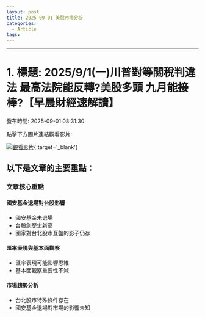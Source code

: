 ```yaml
---
layout: post
title: 2025-09-01 美股市場分析
categories:
  - Article
tags:
---
```


---
# 1. 標題: 2025/9/1(一)川普對等關稅判違法 最高法院能反轉?美股多頭 九月能接棒?【早晨財經速解讀】
發布時間: 2025-09-01 08:31:30

點擊下方圖片連結觀看影片:

 [![觀看影片](https://i.ytimg.com/vi/JRVvq52cjrY/sddefault_live.jpg)](https://www.youtube.com/watch?v=JRVvq52cjrY){:target='_blank'}

## 以下是文章的主要重點：

### 文章核心重點

#### 國安基金退場對台股影響

*   國安基金未退場
*   台股創歷史新高
*   國家對台北股市互盤的影子仍存

#### 匯率表現與基本面觀察

*   匯率表現可能影響思維
*   基本面觀察重要性不減

#### 市場趨勢分析

*   台北股市特殊條件存在
*   國安基金退場對市場的影響未知

